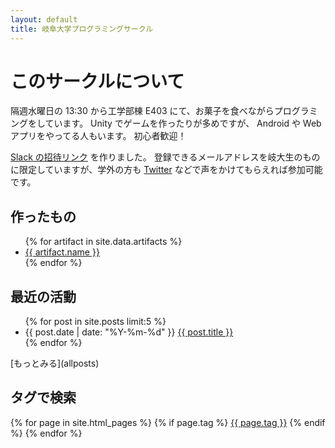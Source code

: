 ```yaml
---
layout: default
title: 岐阜大学プログラミングサークル
---
```


# このサークルについて

隔週水曜日の 13:30 から工学部棟 E403 にて、お菓子を食べながらプログラミングをしています。
Unity でゲームを作ったりが多めですが、 Android や Web アプリをやってる人もいます。
初心者歓迎！

[Slack の招待リンク](https://join.slack.com/t/prog-g/shared_invite/enQtNDE5NTAwNDAxNDI3LTE5NTBiOTRlNzVjYjZiMzhiNDUxNTY4OTRhZGZkNTdhNDY4MzljZWRiOWE2MDlkMzlhNWExMDQ1Y2IwMzI2NzA) を作りました。
登録できるメールアドレスを岐大生のものに限定していますが、学外の方も [Twitter](https://twitter.com/prog_g) などで声をかけてもらえれば参加可能です。

## 作ったもの

<ul>
  {% for artifact in site.data.artifacts %}
    <li>
      <a href="{{ artifact.repository }}">{{ artifact.name }}</a>
    </li>
  {% endfor %}
</ul>

## 最近の活動

<ul>
  {% for post in site.posts limit:5 %}
    <li>
      {{ post.date | date: "%Y-%m-%d" }} <a href="{{ post.url | relative_url }}">{{ post.title }}</a>
    </li>
  {% endfor %}
</ul>
[もっとみる](allposts)

## タグで検索

<div>
  {% for page in site.html_pages %}
    {% if page.tag %}
      <a href="{{ site.url }}{{ site.baseurl }}/tags/{{ page.tag }}.html">{{ page.tag }}</a>
    {% endif %}
  {% endfor %}
</div>
